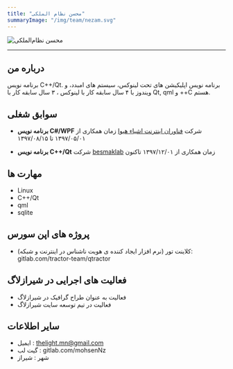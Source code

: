 ```yaml
---
title: "محسن نظام الملکی"
summaryImage: "/img/team/nezam.svg"
---
```

![محسن نظام‌الملکی](/img/team/nezam.svg)

---

## درباره من

برنامه نویس C++/Qt. برنامه نویس اپلیکیشن های تحت لینوکس، سیستم های امبدد، و ویندوز با ۴ سال سابقه کار با لینوکس ، ۳ سال سابقه کار با Qt, qml و ++C هستم.

## سوابق شغلی

- **برنامه نویس C#/WPF**
 شرکت [فناوران اینترنت اشیاء هیوا](https://hiva-iot.com/)
زمان همکاری از ۱۳۹۷/۰۵/۰۱ تا ۱۳۹۷/۰۸/۱۵


- **برنامه نویس C++/Qt**
شرکت [besmaklab](http://besmaklab.ir)
زمان همکاری از ۱۳۹۷/۱۲/۰۱ تاکنون

## مهارت ها

- Linux
- C++/Qt
- qml
- sqlite

## پروژه های اپن سورس

- کلاینت تور (نرم افزار ایجاد کننده ی هویت ناشناس در اینترنت و شبکه):‌ gitlab.com/tractor-team/qtractor

## فعالیت های اجرایی در شیرازلاگ

- فعالیت به عنوان طراح گرافیک در شیرازلاگ
- فعالیت در تیم توسعه سایت شیرازلاگ

## سایر اطلاعات

- ایمیل 	: thelight.mn@gmail.com
- گیت لب	: gitlab.com/mohsenNz
- شهر		: شیراز
